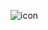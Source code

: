 ![icon](https://github.com/luca-jt/Falling-Leaf/assets/82292985/c87b1c7c-119f-4934-9eb2-0854884bc3f5)
